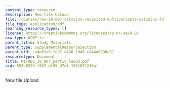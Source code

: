 ```yaml
---
content_type: resource
description: New file Upload
file: /courses/res-18-007-calculus-revisited-multivariable-calculus-fall-2011/553b8529f967df95d7df196107f240af_MITRES_18_007_partIV_lec03.pdf
file_type: application/pdf
learning_resource_types: []
license: https://creativecommons.org/licenses/by-nc-sa/4.0/
ocw_type: OCWFile
parent_title: Study Materials
parent_type: SupplementalResourceSection
parent_uid: ce4e61e5-fe97-e496-1d45-c844a0290e31
resourcetype: Document
title: MITRES_18_007_partIV_lec03.pdf
uid: 553b8529-f967-df95-d7df-196107f240af
---
```

New file Upload